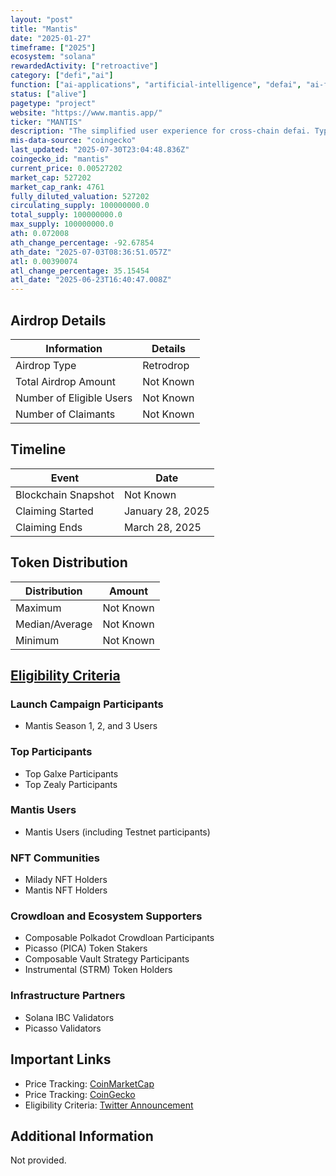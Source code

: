 ```yaml
---
layout: "post"
title: "Mantis"
date: "2025-01-27"
timeframe: ["2025"]
ecosystem: "solana"
rewardedActivity: ["retroactive"]
category: ["defi","ai"]
function: ["ai-applications", "artificial-intelligence", "defai", "ai-framework"]
status: ["alive"]
pagetype: "project"
website: "https://www.mantis.app/"
ticker: "MANTIS"
description: "The simplified user experience for cross-chain defai. Type & Trade."
mis-data-source: "coingecko"
last_updated: "2025-07-30T23:04:48.836Z"
coingecko_id: "mantis"
current_price: 0.00527202
market_cap: 527202
market_cap_rank: 4761
fully_diluted_valuation: 527202
circulating_supply: 100000000.0
total_supply: 100000000.0
max_supply: 100000000.0
ath: 0.072008
ath_change_percentage: -92.67854
ath_date: "2025-07-03T08:36:51.057Z"
atl: 0.00390074
atl_change_percentage: 35.15454
atl_date: "2025-06-23T16:40:47.008Z"
---
```


## Airdrop Details

| Information              | Details   |
| ------------------------ | --------- |
| Airdrop Type             | Retrodrop |
| Total Airdrop Amount     | Not Known |
| Number of Eligible Users | Not Known |
| Number of Claimants      | Not Known |

## Timeline

| Event               | Date             |
| ------------------- | ---------------- |
| Blockchain Snapshot | Not Known        |
| Claiming Started    | January 28, 2025 |
| Claiming Ends       | March 28, 2025   |

## Token Distribution

| Distribution   | Amount    |
| -------------- | --------- |
| Maximum        | Not Known |
| Median/Average | Not Known |
| Minimum        | Not Known |

## [Eligibility Criteria](https://x.com/mantis/status/1883964113530826947)

### Launch Campaign Participants

- Mantis Season 1, 2, and 3 Users

### Top Participants

- Top Galxe Participants
- Top Zealy Participants

### Mantis Users

- Mantis Users (including Testnet participants)

### NFT Communities

- Milady NFT Holders
- Mantis NFT Holders

### Crowdloan and Ecosystem Supporters

- Composable Polkadot Crowdloan Participants
- Picasso (PICA) Token Stakers
- Composable Vault Strategy Participants
- Instrumental (STRM) Token Holders

### Infrastructure Partners

- Solana IBC Validators
- Picasso Validators

## Important Links

- Price Tracking: [CoinMarketCap](https://coinmarketcap.com/currencies/)
- Price Tracking: [CoinGecko](https://www.coingecko.com/en/coins/)
- Eligibility Criteria: [Twitter Announcement](https://x.com/mantis/status/1883964113530826947)

## Additional Information

Not provided.